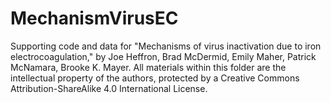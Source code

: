# MechanismVirusEC
Supporting code and data for "Mechanisms of virus inactivation due to iron electrocoagulation," by Joe Heffron, Brad McDermid, Emily Maher, Patrick McNamara, Brooke K. Mayer. 
All materials within this folder are the intellectual property of the authors, protected by a Creative Commons Attribution-ShareAlike 4.0 International License.
